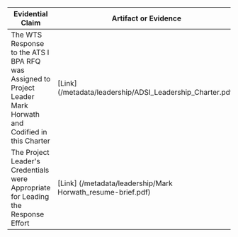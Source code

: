 | Evidential Claim  | Artifact or Evidence |
| ------------- | ------------- |
| The WTS Response to the ATS I BPA RFQ was Assigned to Project Leader Mark Horwath and Codified in this Charter | [Link] (/metadata/leadership/ADSI_Leadership_Charter.pdf)  |
| The Project Leader's Credentials were Appropriate for Leading the Response Effort | [Link] (/metadata/leadership/Mark Horwath_resume-brief.pdf)  |